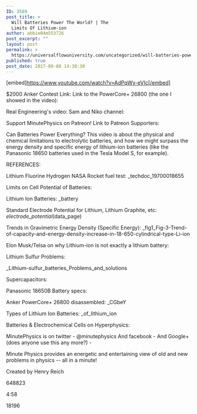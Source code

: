 ```yaml
---
ID: 3589
post_title: >
  Will Batteries Power The World? | The
  Limits Of Lithium-ion
author: abbie04m553726
post_excerpt: ""
layout: post
permalink: >
  https://universalflowuniversity.com/uncategorized/will-batteries-power-the-world-the-limits-of-lithium-ion/
published: true
post_date: 2017-08-08 14:30:30
---
```

[embed]https://www.youtube.com/watch?v=AdPqWv-eVIc[/embed]<br>
<p>$2000 Anker Contest Link: 
Link to the PowerCore+ 26800 (the one I showed in the video): 

Real Engineering's video: 
Sam and Niko channel: 

Support MinutePhysics on Patreon! 
Link to Patreon Supporters: 

Can Batteries Power Everything? This video is about the physical and chemical limitations to electrolytic batteries, and how we might surpass the energy density and specific energy of lithium-ion batteries (like the Panasonic 18650 batteries used in the Tesla Model S, for example).

REFERENCES:

Lithium Fluorine Hydrogen NASA Rocket fuel test: _techdoc_19700018655

Limits on Cell Potential of Batteries: 

Lithium Ion Batteries: _battery

Standard Electrode Potential for Lithium, Lithium Graphite, etc: _electrode_potential_(data_page)

Trends in Gravimetric Energy Density (Specific Energy): _fig1_Fig-3-Trend-of-capacity-and-energy-density-increase-in-18-650-cylindrical-type-Li-ion

Elon Musk/Telsa on why Lithium-ion is not exactly a lithium battery: 

Lithium Sulfur Problems: 

_Lithium-sulfur_batteries_Problems_and_solutions

Supercapacitors: 

Panasonic 18650B Battery specs: 

Anker PowerCore+ 26800 disassembled: _CGbeY

Types of Lithium Ion Batteries: _of_lithium_ion

Batteries & Electrochemical Cells on Hyperphysics: 

MinutePhysics is on twitter - @minutephysics
And facebook - 
And Google+ (does anyone use this any more?) - 

Minute Physics provides an energetic and entertaining view of old and new problems in physics -- all in a minute!

Created by Henry Reich</p>
<p>648823</p>
<p>4:58</p>
<p>18196</p>
<br></br>